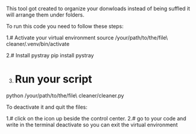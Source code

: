 This tool got created to organize your donwloads instead of being suffled it will arrange them under folders. 

To run this code you need to follow these steps:

1.# Activate your virtual environment
source /your/path/to/the/file\ cleaner/.venv/bin/activate

2.# Install pystray
pip install pystray

3. # Run your script
python /your/path/to/the/file\ cleaner/cleaner.py


To deactivate it and quit the files:

1.# click on the icon up beside the control center.
2.# go to your code and write in the terminal deactivate so you can exit the virtual environment
